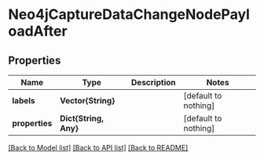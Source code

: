 # Neo4jCaptureDataChangeNodePayloadAfter


## Properties
Name | Type | Description | Notes
------------ | ------------- | ------------- | -------------
**labels** | **Vector{String}** |  | [default to nothing]
**properties** | **Dict{String, Any}** |  | [default to nothing]


[[Back to Model list]](../README.md#models) [[Back to API list]](../README.md#api-endpoints) [[Back to README]](../README.md)


